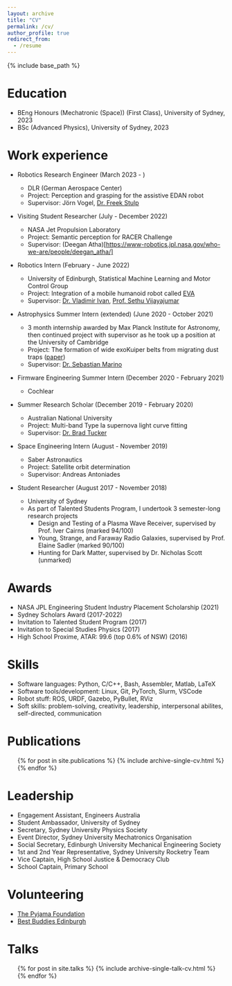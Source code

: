 ```yaml
---
layout: archive
title: "CV"
permalink: /cv/
author_profile: true
redirect_from:
  - /resume
---
```


{% include base_path %}

Education
======
* BEng Honours (Mechatronic (Space)) (First Class), University of Sydney, 2023
* BSc (Advanced Physics), University of Sydney, 2023

Work experience
======
* Robotics Research Engineer (March 2023 - )
  * DLR (German Aerospace Center)
  * Project: Perception and grasping for the assistive EDAN robot
  * Supervisor: Jörn Vogel, [Dr. Freek Stulp](http://www.freekstulp.net/)

* Visiting Student Researcher (July - December 2022)
  * NASA Jet Propulsion Laboratory
  * Project: Semantic perception for RACER Challenge
  * Supervisor: (Deegan Atha)[https://www-robotics.jpl.nasa.gov/who-we-are/people/deegan_atha/]

* Robotics Intern (February - June 2022)
  * University of Edinburgh, Statistical Machine Learning and Motor Control Group
  * Project: Integration of a mobile humanoid robot called [EVA](https://youtu.be/nMkcBbofDY0)
  * Supervisor: [Dr. Vladimir Ivan](https://vladimirivan.wordpress.com/), [Prof. Sethu Vijayajumar](https://homepages.inf.ed.ac.uk/svijayak/)

* Astrophysics Summer Intern (extended) (June 2020 - October 2021)
  * 3 month internship awarded by Max Planck Institute for Astronomy, then continued project with supervisor as he took up a position at the University of Cambridge
  * Project: The formation of wide exoKuiper belts from migrating dust traps ([paper](https://arxiv.org/pdf/2110.04007.pdf))
  * Supervisor: [Dr. Sebastian Marino](https://sebamarino.github.io/)

* Firmware Engineering Summer Intern (December 2020 - February 2021)
  * Cochlear
  
* Summer Research Scholar (December 2019 - February 2020)
  * Australian National University
  * Project: Multi-band Type Ia supernova light curve fitting
  * Supervisor: [Dr. Brad Tucker](https://www.mso.anu.edu.au/~brad/)
  
* Space Engineering Intern (August - November 2019)
  * Saber Astronautics
  * Project: Satellite orbit determination
  * Supervisor: Andreas Antoniades

* Student Researcher (August 2017 - November 2018)
  * University of Sydney
  * As part of Talented Students Program, I undertook 3 semester-long research projects
    * Design and Testing of a Plasma Wave Receiver, supervised by Prof. Iver Cairns (marked 94/100)
    * Young, Strange, and Faraway Radio Galaxies, supervised by Prof. Elaine Sadler (marked 90/100)
    * Hunting for Dark Matter, supervised by Dr. Nicholas Scott (unmarked)

Awards
======
* NASA JPL Engineering Student Industry Placement Scholarship (2021)
* Sydney Scholars Award (2017-2022)
* Invitation to Talented Student Program (2017)
* Invitation to Special Studies Physics (2017)
* High School Proxime, ATAR: 99.6 (top 0.6% of NSW) (2016)

Skills
======
* Software languages: Python, C/C++, Bash, Assembler, Matlab, LaTeX
* Software tools/development: Linux, Git, PyTorch, Slurm, VSCode 
* Robot stuff: ROS, URDF, Gazebo, PyBullet, RViz
* Soft skills: problem-solving, creativity, leadership, interpersonal abilites, self-directed, communication

Publications
======
  <ul>{% for post in site.publications %}
    {% include archive-single-cv.html %}
  {% endfor %}</ul>
  
Leadership
======
* Engagement Assistant, Engineers Australia
* Student Ambassador, University of Sydney
* Secretary, Sydney University Physics Society
* Event Director, Sydney University Mechatronics Organisation
* Social Secretary, Edinburgh University Mechanical Engineering Society
* 1st and 2nd Year Representative, Sydney University Rocketry Team
* Vice Captain, High School Justice & Democracy Club
* School Captain, Primary School

Volunteering
======
* [The Pyjama Foundation](https://thepyjamafoundation.com/about-us/)
* [Best Buddies Edinburgh](https://www.bestbuddies.org/scotland/)

Talks
======
  <ul>{% for post in site.talks %}
    {% include archive-single-talk-cv.html %}
  {% endfor %}</ul>
